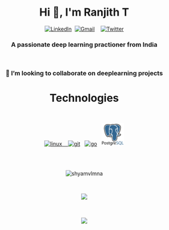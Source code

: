 
<!---
azadranjith/azadranjith is a ✨ special ✨ repository because its `README.md` (this file) appears on your GitHub profile.
You can click the Preview link to take a look at your changes.
--->
<h1 align="center">Hi 👋, I'm Ranjith T</h1>

<p align="center">
   <span><a href="https://www.linkedin.com/in/ranjith-t-506201238" target="blank"><img src="https://img.shields.io/badge/linkedin-%230077B5.svg?&style=for-the-badge&logo=linkedin&logoColor=white" alt="LinkedIn" /></a>&nbsp;&nbsp;<a href="mailto:azadranjith@gmail.com?subject=Hello, Ranjith" target="blank"><img src="https://img.shields.io/badge/gmail-%23D14836.svg?&style=for-the-badge&logo=gmail&logoColor=white" alt="Gmail"/></a>&nbsp;&nbsp;&nbsp;&nbsp;<a href="https://twitter.com/azad_ranjith" target="blank"><img src="https://img.shields.io/badge/twitter-1DA1F2.svg?style=for-the-badge&logo=twitter&logoColor=white" alt="Twitter"/></a></span>
</p>
<h3 align="center">A passionate deep learning practioner from India</h3>
<br>
<h3 align="center">💞️ I’m looking to collaborate on deeplearning projects </h3>
<h1 align="center">Technologies</h1>
<br>
<p align="center">
   <a href="https://pytorch.org/" target="_blank" rel="noreferrer"><img src="https://miro.medium.com/max/1200/1*bBS_lYMoWhiyJf733Bghwg.jpeg" alt="linux" width="60" height="60"/> &nbsp;&nbsp; <a href="https://git-scm.com/" target="_blank" rel="noreferrer"><img src="https://www.vectorlogo.zone/logos/git-scm/git-scm-icon.svg" alt="git" width="60" height="60"/></a> &nbsp;&nbsp;<a href="https://opencv.org/" target="_blank" rel="noreferrer"><img src="https://upload.wikimedia.org/wikipedia/commons/3/32/OpenCV_Logo_with_text_svg_version.svg" alt="go" width="60" height="60"/></a> &nbsp;&nbsp;<a href="https://www.postgresql.org" target="_blank" rel="noreferrer"><img src="https://raw.githubusercontent.com/devicons/devicon/master/icons/postgresql/postgresql-original-wordmark.svg" alt="postgresql" width="60" height="60"/></a>
</p>
<br>
<br>
<p  align="center" ><img src="https://github-readme-stats.vercel.app/api/top-langs?username=azadranjith&show_icons=true&locale=en&layout=compact" alt="shyamvlmna"  width="50%" /></p>
<br>

<p align="center"> <img width="49.5%" src="https://github-readme-stats.vercel.app/api?username=azadranjith&show_icons=true&hide_border=true"/></p>
<br>
<p align="center"> <img width="49.5%" src="https://github-readme-streak-stats.herokuapp.com/?user=azadranjith&hide_border=true" /></a></p>
